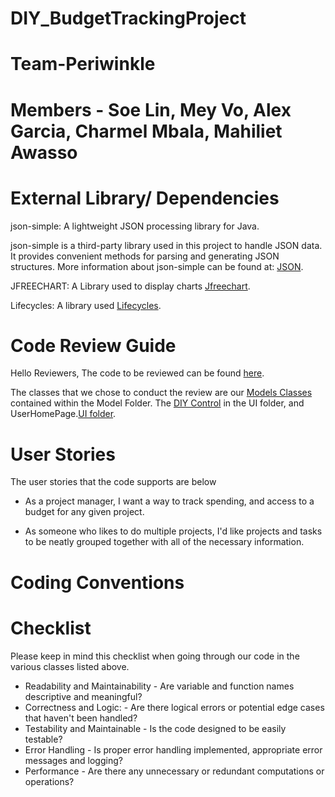 # DIY_BudgetTrackingProject
# Team-Periwinkle
# Members - Soe Lin, Mey Vo, Alex Garcia, Charmel Mbala, Mahiliet Awasso
# External Library/ Dependencies
 json-simple: A lightweight JSON processing library for Java.

json-simple is a third-party library used in this project to handle JSON data. It provides convenient methods for parsing and generating JSON structures. More information about json-simple can be found at: [JSON](https://mvnrepository.com/artifact/com.googlecode.json-simple/json-simple/1.1.1).

JFREECHART: A Library used to display charts
[Jfreechart](https://mvnrepository.com/artifact/com.guicedee.services/jfreechart).

Lifecycles: A library used
[Lifecycles](https://maven.apache.org/ref/3.9.2/maven-core/lifecycles.html#clean_Lifecycle).




# Code Review Guide
Hello Reviewers, 
The code to be reviewed can be found [here](https://github.com/TeamPeriwinkle/TCSS360a/tree/master/src/main/java/tcss360/diybuilder).

The classes that we chose to conduct the review are our [Models Classes](https://github.com/TeamPeriwinkle/TCSS360a/tree/master/src/main/java/tcss360/diybuilder/models) contained within the Model Folder. The [DIY Control](https://github.com/TeamPeriwinkle/TCSS360a/blob/master/src/main/java/tcss360/diybuilder/ui/DIYControl.java) in the UI folder, and UserHomePage.[UI folder](https://github.com/TeamPeriwinkle/TCSS360a/tree/master/src/main/java/tcss360/diybuilder/ui).

# User Stories
The user stories that the code supports are below
* As a project manager, I want a way to track spending, and access to a budget for any given project.

* As someone who likes to do multiple projects, I'd like projects and tasks to be neatly grouped together with all of the necessary information.


# Coding Conventions

# Checklist
Please keep in mind this checklist when going through our code in the various classes listed above.
* Readability and Maintainability - Are variable and function names descriptive and meaningful?
* Correctness and Logic: - Are there logical errors or potential edge cases that haven't been handled?
* Testability and Maintainable - Is the code designed to be easily testable?
* Error Handling - Is proper error handling implemented, appropriate error messages and logging?
* Performance - Are there any unnecessary or redundant computations or operations?


